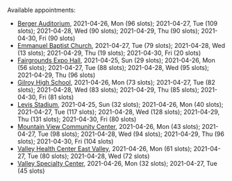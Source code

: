 Available appointments:

* [Berger Auditorium](https://schedulecare.sccgov.org/mychartprd/SignupAndSchedule/EmbeddedSchedule?id=132694&vt=1277&dept=101064003), 2021-04-26, Mon (96 slots); 2021-04-27, Tue (109 slots); 2021-04-28, Wed (90 slots); 2021-04-29, Thu (90 slots); 2021-04-30, Fri (90 slots)
* [Emmanuel Baptist Church](https://schedulecare.sccgov.org/mychartprd/SignupAndSchedule/EmbeddedSchedule?id=132871&vt=1277&dept=101064006), 2021-04-27, Tue (79 slots); 2021-04-28, Wed (13 slots); 2021-04-29, Thu (19 slots); 2021-04-30, Fri (20 slots)
* [Fairgrounds Expo Hall](https://schedulecare.sccgov.org/mychartprd/SignupAndSchedule/EmbeddedSchedule?id=132726&vt=1277&dept=101064002), 2021-04-25, Sun (29 slots); 2021-04-26, Mon (56 slots); 2021-04-27, Tue (88 slots); 2021-04-28, Wed (95 slots); 2021-04-29, Thu (96 slots)
* [Gilroy High School](https://schedulecare.sccgov.org/mychartprd/SignupAndSchedule/EmbeddedSchedule?id=132980&vt=1277&dept=101064008), 2021-04-26, Mon (73 slots); 2021-04-27, Tue (82 slots); 2021-04-28, Wed (83 slots); 2021-04-29, Thu (85 slots); 2021-04-30, Fri (81 slots)
* [Levis Stadium](https://schedulecare.sccgov.org/mychartprd/SignupAndSchedule/EmbeddedSchedule?id=132723&vt=1277&dept=101064004), 2021-04-25, Sun (32 slots); 2021-04-26, Mon (40 slots); 2021-04-27, Tue (117 slots); 2021-04-28, Wed (128 slots); 2021-04-29, Thu (131 slots); 2021-04-30, Fri (80 slots)
* [Mountain View Community Center](https://schedulecare.sccgov.org/mychartprd/SignupAndSchedule/EmbeddedSchedule?id=132472&vt=1277&dept=101064001), 2021-04-26, Mon (43 slots); 2021-04-27, Tue (98 slots); 2021-04-28, Wed (94 slots); 2021-04-29, Thu (96 slots); 2021-04-30, Fri (104 slots)
* [Valley Health Center East Valley](https://schedulecare.sccgov.org/mychartprd/SignupAndSchedule/EmbeddedSchedule?id=132268&vt=1277&dept=101064007), 2021-04-26, Mon (61 slots); 2021-04-27, Tue (80 slots); 2021-04-28, Wed (72 slots)
* [Valley Specialty Center](https://schedulecare.sccgov.org/mychartprd/SignupAndSchedule/EmbeddedSchedule?id=132277&vt=1277&dept=101001072), 2021-04-26, Mon (32 slots); 2021-04-27, Tue (45 slots)
